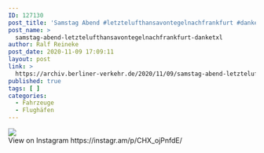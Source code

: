 ```yaml
---
ID: 127130
post_title: 'Samstag Abend #letztelufthansavontegelnachfrankfurt #danketxl'
post_name: >
  samstag-abend-letztelufthansavontegelnachfrankfurt-danketxl
author: Ralf Reineke
post_date: 2020-11-09 17:09:11
layout: post
link: >
  https://archiv.berliner-verkehr.de/2020/11/09/samstag-abend-letztelufthansavontegelnachfrankfurt-danketxl/
published: true
tags: [ ]
categories:
  - Fahrzeuge
  - Flughäfen
---
```

<div><img src='https://scontent-iad3-1.cdninstagram.com/v/t51.29350-15/123933987_1771225089707843_5092281970714936123_n.jpg?_nc_cat=103&ccb=2&_nc_sid=8ae9d6&_nc_ohc=2_DozPIrT9gAX_E_9i3&_nc_ht=scontent-iad3-1.cdninstagram.com&oh=d7824eef55cb034125ca3a9b209ce134&oe=5FD022F6' style='max-width:600px;' /><br/><div>View on Instagram https://instagr.am/p/CHX_ojPnfdE/</div></div>